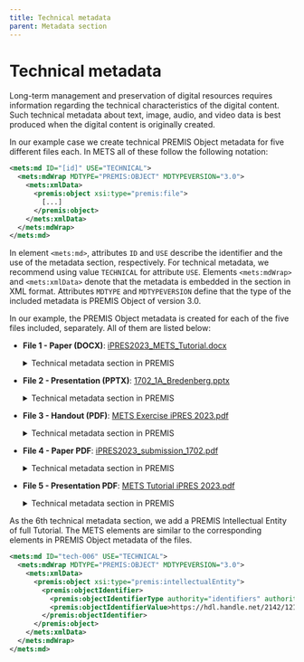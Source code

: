 ```yaml
---
title: Technical metadata
parent: Metadata section
---
```

# Technical metadata

Long-term management and preservation of digital resources requires information regarding the technical characteristics of the digital content. Such technical metadata about text, image, audio, and video data is best produced when the digital content is originally created.

In our example case we create technical PREMIS Object metadata for five different files each. In METS all of these follow the following notation:

```xml
<mets:md ID="[id]" USE="TECHNICAL"> 
  <mets:mdWrap MDTYPE="PREMIS:OBJECT" MDTYPEVERSION="3.0">
    <mets:xmlData>
      <premis:object xsi:type="premis:file">
        [...]
      </premis:object>
    </mets:xmlData>
  </mets:mdWrap>
</mets:md>
```
In element `<mets:md>`, attributes `ID` and `USE` describe the identifier and the use of the metadata section, respectively. For technical metadata, we recommend using value `TECHNICAL` for attribute `USE`. Elements `<mets:mdWrap>` and `<mets:xmlData>` denote that the metadata is embedded in the section in XML format. Attributes `MDTYPE` and `MDTYPEVERSION` define that the type of the included metadata is PREMIS Object of version 3.0.

In our example, the PREMIS Object metadata is created for each of the five files included, separately. All of them are listed below:

- **File 1 - Paper (DOCX)**: [iPRES2023_METS_Tutorial.docx](https://raw.githubusercontent.com/mets/METS-board/master/iPres2023Tutorial/originalfiles/iPRES2023_METS_Tutorial.docx)
    <details>
  
    <summary>Technical metadata section in PREMIS</summary>

    ```xml
    <mets:md ID="tech-001" USE="TECHNICAL"> 
      <mets:mdWrap MDTYPE="PREMIS:OBJECT" MDTYPEVERSION="3.0">
        <mets:xmlData>
          <premis:object xsi:type="premis:file">
            <premis:objectIdentifier>
              <premis:objectIdentifierType>local</premis:objectIdentifierType>
              <premis:objectIdentifierValue>file-001</premis:objectIdentifierValue>
            </premis:objectIdentifier>
            <premis:objectCharacteristics>
              <premis:compositionLevel>0</premis:compositionLevel>
              <premis:fixity>
                <premis:messageDigestAlgorithm authority="cryptographicHashFunctions" authorityURI="http://id.loc.gov/vocabulary/preservation/cryptographicHashFunctions" valueURI="http://id.loc.gov/vocabulary/preservation/cryptographicHashFunctions/md5">MD5</premis:messageDigestAlgorithm>
                <premis:messageDigest>dbf121ba5952a3b48528e2d032b00ad3</premis:messageDigest>
              </premis:fixity>
              <premis:size>51554</premis:size>
              <premis:format>
                <premis:formatDesignation>
                  <premis:formatName>Microsoft Word for Windows</premis:formatName>
                  <premis:formatVersion>2007 onwards</premis:formatVersion>
                </premis:formatDesignation>
                <premis:formatRegistry>
                  <premis:formatRegistryName>PRONOM</premis:formatRegistryName>
                  <premis:formatRegistryKey>fmt/412</premis:formatRegistryKey>
                  <premis:formatRegistryRole authority="http://id.loc.gov/vocabulary/preservation/formatRegistryRole" valueURI="http://id.loc.gov/vocabulary/preservation/formatRegistryRole/spe">specification</premis:formatRegistryRole>
                </premis:formatRegistry>
              </premis:format>
            </premis:objectCharacteristics>
            <premis:originalName>iPRES2023_METS_Tutorial.docx</premis:originalName>
          </premis:object>
        </mets:xmlData>
      </mets:mdWrap>
    </mets:md>
    ```

    </details>

- **File 2 - Presentation (PPTX)**: [1702_1A_Bredenberg.pptx](https://raw.githubusercontent.com/mets/METS-board/master/iPres2023Tutorial/originalfiles/1702_1A_Bredenberg.pptx)
    <details>
  
    <summary>Technical metadata section in PREMIS</summary>

    ```xml
    <mets:md ID="tech-002" USE="TECHNICAL"> 
      <mets:mdWrap MDTYPE="PREMIS:OBJECT" MDTYPEVERSION="3.0">
        <mets:xmlData>
          <premis:object xsi:type="premis:file">
            <premis:objectIdentifier>
              <premis:objectIdentifierType>local</premis:objectIdentifierType>
              <premis:objectIdentifierValue>file-002</premis:objectIdentifierValue>
            </premis:objectIdentifier>
            <premis:objectCharacteristics>
              <premis:compositionLevel>0</premis:compositionLevel>
              <premis:fixity>
                <premis:messageDigestAlgorithm authority="cryptographicHashFunctions" authorityURI="http://id.loc.gov/vocabulary/preservation/cryptographicHashFunctions" valueURI="http://id.loc.gov/vocabulary/preservation/cryptographicHashFunctions/md5">MD5</premis:messageDigestAlgorithm>
                <premis:messageDigest>58806238a5c0d08afa2aa4cc59dc7238</premis:messageDigest>
              </premis:fixity>
              <premis:size>1233701</premis:size>
              <premis:format>
                <premis:formatDesignation>
                  <premis:formatName>Microsoft Powerpoint for Windows</premis:formatName>
                  <premis:formatVersion>2007 onwards</premis:formatVersion>
                </premis:formatDesignation>
                <premis:formatRegistry>
                  <premis:formatRegistryName>PRONOM</premis:formatRegistryName>
                  <premis:formatRegistryKey>fmt/215</premis:formatRegistryKey>
                  <premis:formatRegistryRole authority="http://id.loc.gov/vocabulary/preservation/formatRegistryRole" valueURI="http://id.loc.gov/vocabulary/preservation/formatRegistryRole/spe">specification</premis:formatRegistryRole>
                </premis:formatRegistry>
              </premis:format>
            </premis:objectCharacteristics>
            <premis:originalName>1702_1A_Bredenberg.pptx</premis:originalName>
          </premis:object>            
        </mets:xmlData>
      </mets:mdWrap>
    </mets:md>
    ```

- **File 3 - Handout (PDF)**: [METS Exercise iPRES 2023.pdf](https://raw.githubusercontent.com/mets/METS-board/master/iPres2023Tutorial/METS%20Exercise%20iPRES%202023.pdf)
    <details>
  
    <summary>Technical metadata section in PREMIS</summary>

    ```xml
    <mets:md ID="tech-003" USE="TECHNICAL">
      <mets:mdWrap MDTYPE="PREMIS:OBJECT" MDTYPEVERSION="3.0">
        <mets:xmlData>
          <premis:object xsi:type="premis:file">
            <premis:objectIdentifier>
              <premis:objectIdentifierType>local</premis:objectIdentifierType>
              <premis:objectIdentifierValue>file-003</premis:objectIdentifierValue>
            </premis:objectIdentifier>
            <premis:objectCharacteristics>
              <premis:compositionLevel>0</premis:compositionLevel>
              <premis:fixity>
                <premis:messageDigestAlgorithm authority="cryptographicHashFunctions" authorityURI="http://id.loc.gov/vocabulary/preservation/cryptographicHashFunctions" valueURI="http://id.loc.gov/vocabulary/preservation/cryptographicHashFunctions/md5">MD5</premis:messageDigestAlgorithm>
                <premis:messageDigest>ace57c041cef79977c87353e96475d58</premis:messageDigest>
              </premis:fixity>
              <premis:size>253648</premis:size>
              <premis:format>
                <premis:formatDesignation>
                  <premis:formatName>Acrobat PDF 1.7 - Portable Document Format</premis:formatName>
                  <premis:formatVersion>1.7</premis:formatVersion>
                </premis:formatDesignation>
                <premis:formatRegistry>
                  <premis:formatRegistryName>PRONOM</premis:formatRegistryName>
                  <premis:formatRegistryKey>fmt/276</premis:formatRegistryKey>
                  <premis:formatRegistryRole authority="http://id.loc.gov/vocabulary/preservation/formatRegistryRole" valueURI="http://id.loc.gov/vocabulary/preservation/formatRegistryRole/spe">specification</premis:formatRegistryRole>
                </premis:formatRegistry>
              </premis:format>
            </premis:objectCharacteristics>
            <premis:originalName>METS Exercise iPRES 2023.pdf</premis:originalName>
          </premis:object>            
        </mets:xmlData>
      </mets:mdWrap>
    </mets:md>
    ```

- **File 4 - Paper PDF**: [iPRES2023_submission_1702.pdf](https://www.ideals.illinois.edu/items/128260/bitstreams/428885/object)
    <details>
  
    <summary>Technical metadata section in PREMIS</summary>

    ```xml
    <mets:md ID="tech-004" USE="TECHNICAL">
      <mets:mdWrap MDTYPE="PREMIS:OBJECT" MDTYPEVERSION="3.0">
        <mets:xmlData>
          <premis:object xsi:type="premis:file">
            <premis:objectIdentifier>
              <premis:objectIdentifierType>local</premis:objectIdentifierType>
              <premis:objectIdentifierValue>file-004</premis:objectIdentifierValue>
            </premis:objectIdentifier>
            <premis:objectCharacteristics>
              <premis:compositionLevel>0</premis:compositionLevel>
              <premis:fixity>
                <premis:messageDigestAlgorithm authority="cryptographicHashFunctions" authorityURI="http://id.loc.gov/vocabulary/preservation/cryptographicHashFunctions" valueURI="http://id.loc.gov/vocabulary/preservation/cryptographicHashFunctions/md5">MD5</premis:messageDigestAlgorithm>
                <premis:messageDigest>0b17b66e1c8ec8bb3074e9d5d3dd5623</premis:messageDigest>
              </premis:fixity>
              <premis:size>103555</premis:size>
              <premis:format>
                <premis:formatDesignation>
                  <premis:formatName>Acrobat PDF 1.4 - Portable Document Format</premis:formatName>
                  <premis:formatVersion>1.4</premis:formatVersion>
                </premis:formatDesignation>
                <premis:formatRegistry>
                  <premis:formatRegistryName>PRONOM</premis:formatRegistryName>
                  <premis:formatRegistryKey>fmt/18</premis:formatRegistryKey>
                  <premis:formatRegistryRole authority="http://id.loc.gov/vocabulary/preservation/formatRegistryRole" valueURI="http://id.loc.gov/vocabulary/preservation/formatRegistryRole/spe">specification</premis:formatRegistryRole>
                </premis:formatRegistry>
              </premis:format>
            </premis:objectCharacteristics>
            <premis:originalName>iPRES2023_submission_1702.pdf</premis:originalName>
          </premis:object>            
        </mets:xmlData>
      </mets:mdWrap>
    </mets:md>  
    ```

- **File 5 - Presentation PDF**: [METS Tutorial iPRES 2023.pdf](https://raw.githubusercontent.com/mets/METS-board/master/iPres2023Tutorial/METS%20Tutorial%20iPRES%202023.pdf)
    <details>
  
    <summary>Technical metadata section in PREMIS</summary>

    ```xml
    <mets:md ID="tech-005" USE="TECHNICAL"> 
      <mets:mdWrap MDTYPE="PREMIS:OBJECT" MDTYPEVERSION="3.0">
        <mets:xmlData>
          <premis:object xsi:type="premis:file">
            <premis:objectIdentifier>
              <premis:objectIdentifierType>local</premis:objectIdentifierType>
              <premis:objectIdentifierValue>file-005</premis:objectIdentifierValue>
            </premis:objectIdentifier>
            <premis:objectCharacteristics>
              <premis:compositionLevel>0</premis:compositionLevel>
              <premis:fixity>
                <premis:messageDigestAlgorithm authority="cryptographicHashFunctions" authorityURI="http://id.loc.gov/vocabulary/preservation/cryptographicHashFunctions" valueURI="http://id.loc.gov/vocabulary/preservation/cryptographicHashFunctions/md5">MD5</premis:messageDigestAlgorithm>
                <premis:messageDigest>0c171c6ecab670343e02cd0f26e85385</premis:messageDigest>
              </premis:fixity>
              <premis:size>972257</premis:size>
              <premis:format>
                <premis:formatDesignation>
                  <premis:formatName>Acrobat PDF 1.7 - Portable Document Format</premis:formatName>
                  <premis:formatVersion>1.7</premis:formatVersion>
                </premis:formatDesignation>
                <premis:formatRegistry>
                  <premis:formatRegistryName>PRONOM</premis:formatRegistryName>
                  <premis:formatRegistryKey>fmt/276</premis:formatRegistryKey>
                  <premis:formatRegistryRole authority="http://id.loc.gov/vocabulary/preservation/formatRegistryRole" valueURI="http://id.loc.gov/vocabulary/preservation/formatRegistryRole/spe">specification</premis:formatRegistryRole>
                </premis:formatRegistry>
              </premis:format>
            </premis:objectCharacteristics>
            <premis:originalName>METS Tutorial iPRES 2023.pdf</premis:originalName>
          </premis:object>            
        </mets:xmlData>
      </mets:mdWrap>
    </mets:md>
    ```
    
As the 6th technical metadata section, we add a PREMIS Intellectual Entity of full Tutorial. The METS elements are similar to the corresponding elements in PREMIS Object metadata of the files.

```xml
<mets:md ID="tech-006" USE="TECHNICAL"> 
  <mets:mdWrap MDTYPE="PREMIS:OBJECT" MDTYPEVERSION="3.0">
    <mets:xmlData>
      <premis:object xsi:type="premis:intellectualEntity">
        <premis:objectIdentifier>
          <premis:objectIdentifierType authority="identifiers" authorityURI="http://id.loc.gov/vocabulary/identifiers" valueURI="http://id.loc.gov/vocabulary/identifiers/hdl" >hdl</premis:objectIdentifierType>
          <premis:objectIdentifierValue>https://hdl.handle.net/2142/121056</premis:objectIdentifierValue>
        </premis:objectIdentifier> 
      </premis:object>            
    </mets:xmlData>
  </mets:mdWrap>
</mets:md>
```
